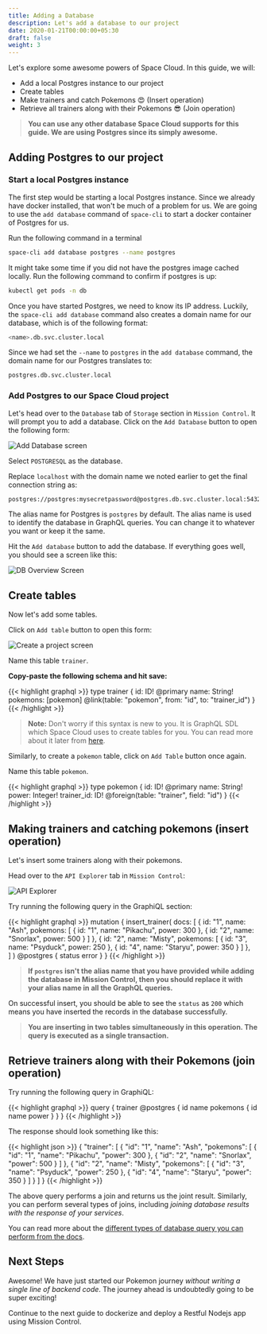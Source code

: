 ```yaml
---
title: Adding a Database
description: Let's add a database to our project
date: 2020-01-21T00:00:00+05:30
draft: false
weight: 3
---
```


Let's explore some awesome powers of Space Cloud. In this guide, we will:

- Add a local Postgres instance to our project
- Create tables
- Make trainers and catch Pokemons 😍 (Insert operation)
- Retrieve all trainers along with their Pokemons 😎 (Join operation)

> **You can use any other database Space Cloud supports for this guide. We are using Postgres since its simply awesome.** 

## Adding Postgres to our project

### Start a local Postgres instance
The first step would be starting a local Postgres instance. Since we already have docker installed, that won't be much of a problem for us. We are going to use the `add database` command of `space-cli` to start a docker container of Postgres for us. 

Run the following command in a terminal

```bash
space-cli add database postgres --name postgres
```
 
It might take some time if you did not have the postgres image cached locally. Run the following command to confirm if postgres is up:

```bash
kubectl get pods -n db
```
Once you have started Postgres, we need to know its IP address. Luckily, the `space-cli add database` command also creates a domain name for our database, which is of the following format:

```bash
<name>.db.svc.cluster.local
```

Since we had set the `--name` to `postgres` in the `add database` command, the domain name for our Postgres translates to:

```bash
postgres.db.svc.cluster.local
```

### Add Postgres to our Space Cloud project

Let's head over to the `Database` tab of `Storage` section in `Mission Control`. It will prompt you to add a database. Click on the `Add Database` button to open the following form:

![Add Database screen](/images/screenshots/add-database.png)

Select `POSTGRESQL` as the database.

Replace `localhost` with the domain name we noted earlier to get the final connection string as:

```bash
postgres://postgres:mysecretpassword@postgres.db.svc.cluster.local:5432/postgres?sslmode=disable
```

The alias name for Postgres is `postgres` by default. The alias name is used to identify the database in GraphQL queries. You can change it to whatever you want or keep it the same.

Hit the `Add database` button to add the database. If everything goes well, you should see a screen like this:

![DB Overview Screen](/images/screenshots/db-overview.png)

## Create tables

Now let's add some tables.

Click on `Add table` button to open this form:

![Create a project screen](/images/screenshots/add-table.png)

Name this table `trainer`.

**Copy-paste the following schema and hit save:**

{{< highlight graphql >}}
type trainer {
  id: ID! @primary
  name: String!
  pokemons: [pokemon] @link(table: "pokemon", from: "id", to: "trainer_id")
}
{{< /highlight >}}

> **Note:** Don't worry if this syntax is new to you. It is GraphQL SDL which Space Cloud uses to create tables for you. You can read more about it later from [here](https://docs.spaceuptech.com/storage/database/data-modelling/).

Similarly, to create a `pokemon` table, click on `Add Table` button once again.

Name this table `pokemon`.

{{< highlight graphql >}}
type pokemon {
  id: ID! @primary
  name: String!
  power: Integer!
  trainer_id: ID! @foreign(table: "trainer", field: "id")
}
{{< /highlight >}}

## Making trainers and catching pokemons (insert operation)

Let's insert some trainers along with their pokemons.

Head over to the `API Explorer` tab in `Mission Control`:

![API Explorer](/images/screenshots/explorer.png)

Try running the following query in the GraphiQL section:

{{< highlight graphql >}}
mutation {
  insert_trainer(
    docs: [
      { 
        id: "1",
        name: "Ash",
        pokemons: [
          { id: "1", name: "Pikachu", power: 300 },
          { id: "2", name: "Snorlax", power: 500 }
        ] 
      },
      { 
        id: "2",
        name: "Misty",
        pokemons: [
          { id: "3", name: "Psyduck", power: 250 },
          { id: "4", name: "Staryu", power: 350 }
        ] 
      },      
    ]
  ) @postgres {
    status
    error
  }
}
{{< /highlight >}}

> **If `postgres` isn't the alias name that you have provided while adding the database in Mission Control, then you should replace it with your alias name in all the GraphQL queries.**

On successful insert, you should be able to see the `status` as `200` which means you have inserted the records in the database successfully.

> **You are inserting in two tables simultaneously in this operation. The query is executed as a single transaction.** 

## Retrieve trainers along with their Pokemons (join operation) 

Try running the following query in GraphiQL:

{{< highlight graphql >}}
query {
  trainer @postgres {
    id
    name
    pokemons {
      id
      name
      power
    }
  }
}
{{< /highlight >}}

The response should look something like this:

{{< highlight json >}}
{
  "trainer": [
    {
      "id": "1",
      "name": "Ash",
      "pokemons": [
        {
          "id": "1",
          "name": "Pikachu",
          "power": 300
        },
        {
          "id": "2",
          "name": "Snorlax",
          "power": 500
        }
      ]
    },
    {
      "id": "2",
      "name": "Misty",
      "pokemons": [
        {
          "id": "3",
          "name": "Psyduck",
          "power": 250
        },
        {
          "id": "4",
          "name": "Staryu",
          "power": 350
        }
      ]
    }
  ]
}
{{< /highlight >}}

The above query performs a join and returns us the joint result. Similarly, you can perform several types of joins, including _joining database results with the response of your services_.

You can read more about the [different types of database query you can perform from the docs](https://docs.spaceuptech.com/storage/database/queries/).

## Next Steps

Awesome! We have just started our Pokemon journey _without writing a single line of backend code_. The journey ahead is undoubtedly going to be super exciting!

Continue to the next guide to dockerize and deploy a Restful Nodejs app using Mission Control.
